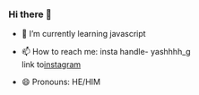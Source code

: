 ### Hi there 👋
- 🌱 I’m currently learning javascript

- 📫 How to reach me: insta handle- yashhhh_g   
link to[instagram](https://www.instagram.com/yashhhh_g/)

- 😄 Pronouns: HE/HIM

